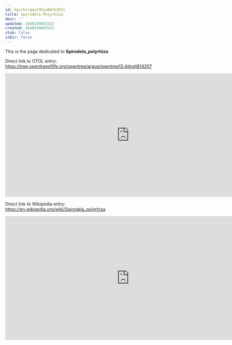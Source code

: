 ```yaml
---
id: kgsrksrqwyf4hjo06tb397n
title: Spirodela Polyrhiza
desc: ''
updated: 1648144045522
created: 1648144045522
stub: false
isDir: false
---
```

This is the page dedicated to **Spirodela_polyrhiza**


Direct link to OTOL entry: https://tree.opentreeoflife.org/opentree/argus/opentree13.4@ott814207



<html>
    <body>
    <iframe src="https://tree.opentreeoflife.org/opentree/argus/opentree13.4@ott814207"
    width="800" height="400" frameborder="0" allowfullscreen> </iframe>
    </body>
</html>
    


Direct link to Wikipedia entry: https://en.wikipedia.org/wiki/Spirodela_polyrhiza



<html>
    <body>
    <iframe src="https://en.wikipedia.org/wiki/Spirodela_polyrhiza"
    width="800" height="400" frameborder="0" allowfullscreen> </iframe>
    </body>
</html>
    
